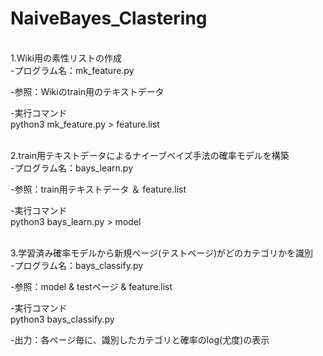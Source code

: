 # NaiveBayes_Clastering

<br>1.Wiki用の素性リストの作成<br>
-プログラム名：mk_feature.py

-参照：Wikiのtrain用のテキストデータ

-実行コマンド<br>
python3 mk_feature.py > feature.list

<br>2.train用テキストデータによるナイーブベイズ手法の確率モデルを構築<br>
-プログラム名：bays_learn.py

-参照：train用テキストデータ ＆ feature.list

-実行コマンド<br>
python3 bays_learn.py > model

<br>3.学習済み確率モデルから新規ページ(テストページ)がどのカテゴリかを識別<br>
-プログラム名：bays_classify.py

-参照：model & testページ & feature.list

-実行コマンド<br>
python3 bays_classify.py

-出力：各ページ毎に、識別したカテゴリと確率のlog(尤度)の表示
